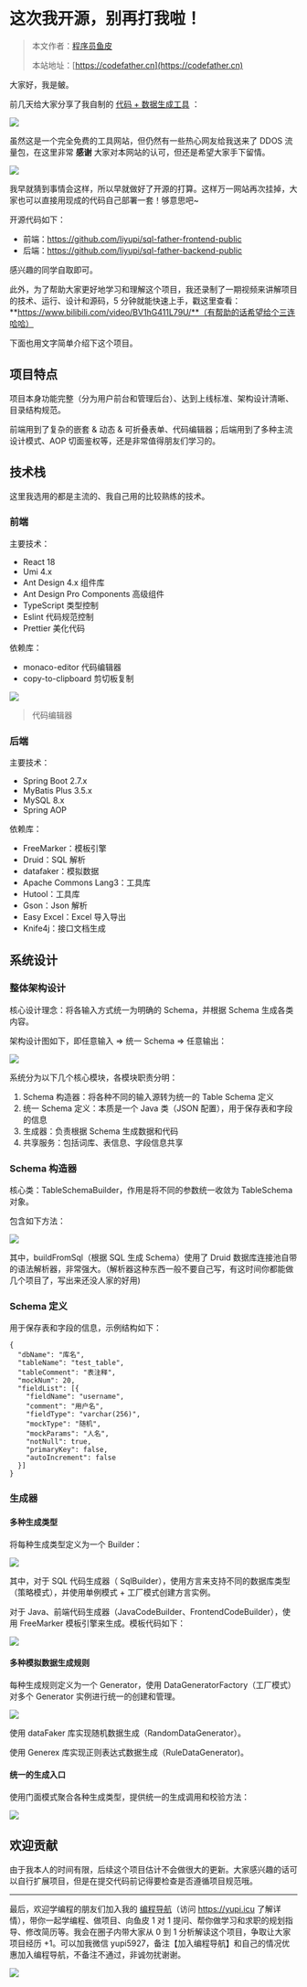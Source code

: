 # 这次我开源，别再打我啦！

> 本文作者：[程序员鱼皮](https://yuyuanweb.feishu.cn/wiki/Abldw5WkjidySxkKxU2cQdAtnah)
>
> 本站地址：[https://codefather.cn](https://codefather.cn)

大家好，我是鲏。

前几天给大家分享了我自制的 [代码 + 数据生成工具](https://mp.weixin.qq.com/s?__biz=MzI1NDczNTAwMA==&mid=2247527409&idx=1&sn=a9290a4afed64915dbdce772c43317ad&chksm=e9c28c06deb505109befb162ba647c19a895fa7378df931325102bec016d9e2bcd58d055bdf5&token=433093177&lang=zh_CN&scene=21#wechat_redirect) ：

![](https://pic.yupi.icu/5563/202311090807207.png)

虽然这是一个完全免费的工具网站，但仍然有一些热心网友给我送来了 DDOS 流量包，在这里非常 **感谢** 大家对本网站的认可，但还是希望大家手下留情。

![](https://pic.yupi.icu/5563/202311090807182.png)

我早就猜到事情会这样，所以早就做好了开源的打算。这样万一网站再次挂掉，大家也可以直接用现成的代码自己部署一套！够意思吧~

开源代码如下：

- 前端：https://github.com/liyupi/sql-father-frontend-public
- 后端：https://github.com/liyupi/sql-father-backend-public

感兴趣的同学自取即可。

此外，为了帮助大家更好地学习和理解这个项目，我还录制了一期视频来讲解项目的技术、运行、设计和源码，5 分钟就能快速上手，戳这里查看：**https://www.bilibili.com/video/BV1hG411L79U/**（有帮助的话希望给个三连哈哈）

下面也用文字简单介绍下这个项目。

## 项目特点

项目本身功能完整（分为用户前台和管理后台）、达到上线标准、架构设计清晰、目录结构规范。

前端用到了复杂的嵌套 & 动态 & 可折叠表单、代码编辑器；后端用到了多种主流设计模式、AOP 切面鉴权等，还是非常值得朋友们学习的。

## 技术栈

这里我选用的都是主流的、我自己用的比较熟练的技术。

### 前端

主要技术：

- React 18
- Umi 4.x
- Ant Design 4.x 组件库
- Ant Design Pro Components 高级组件
- TypeScript 类型控制
- Eslint 代码规范控制
- Prettier 美化代码

依赖库：

- monaco-editor 代码编辑器
- copy-to-clipboard 剪切板复制

![](https://pic.yupi.icu/5563/202311090807191.png)

> 代码编辑器

### 后端

主要技术：

- Spring Boot 2.7.x
- MyBatis Plus 3.5.x
- MySQL 8.x
- Spring AOP

依赖库：

- FreeMarker：模板引擎
- Druid：SQL 解析
- datafaker：模拟数据
- Apache Commons Lang3：工具库
- Hutool：工具库
- Gson：Json 解析
- Easy Excel：Excel 导入导出
- Knife4j：接口文档生成

## 系统设计

### 整体架构设计

核心设计理念：将各输入方式统一为明确的 Schema，并根据 Schema 生成各类内容。

架构设计图如下，即任意输入 => 统一 Schema => 任意输出：

![](https://pic.yupi.icu/5563/202311090807147.png)

系统分为以下几个核心模块，各模块职责分明：

1. Schema 构造器：将各种不同的输入源转为统一的 Table Schema 定义
2. 统一 Schema 定义：本质是一个 Java 类（JSON 配置），用于保存表和字段的信息
3. 生成器：负责根据 Schema 生成数据和代码
4. 共享服务：包括词库、表信息、字段信息共享

### Schema 构造器

核心类：TableSchemaBuilder，作用是将不同的参数统一收敛为 TableSchema 对象。

包含如下方法：

![](https://pic.yupi.icu/5563/202311090807159.png)

其中，buildFromSql（根据 SQL 生成 Schema）使用了 Druid 数据库连接池自带的语法解析器，非常强大。（解析器这种东西一般不要自己写，有这时间你都能做几个项目了，写出来还没人家的好用)

### Schema 定义

用于保存表和字段的信息，示例结构如下：

```
{
  "dbName": "库名",
  "tableName": "test_table",
  "tableComment": "表注释",
  "mockNum": 20,
  "fieldList": [{
    "fieldName": "username",
    "comment": "用户名",
    "fieldType": "varchar(256)",
    "mockType": "随机",
    "mockParams": "人名",
    "notNull": true,
    "primaryKey": false,
    "autoIncrement": false
  }]
}
```

### 生成器

#### 多种生成类型

将每种生成类型定义为一个 Builder：

![](https://pic.yupi.icu/5563/202311090807172.png)

其中，对于 SQL 代码生成器（ SqlBuilder），使用方言来支持不同的数据库类型（策略模式），并使用单例模式 + 工厂模式创建方言实例。

对于 Java、前端代码生成器（JavaCodeBuilder、FrontendCodeBuilder），使用 FreeMarker 模板引擎来生成。模板代码如下：

![](https://pic.yupi.icu/5563/202311090807873.png)

#### 多种模拟数据生成规则

每种生成规则定义为一个 Generator，使用 DataGeneratorFactory（工厂模式）对多个 Generator 实例进行统一的创建和管理。

![](https://pic.yupi.icu/5563/202311090807910.png)

使用 dataFaker 库实现随机数据生成（RandomDataGenerator）。

使用 Generex 库实现正则表达式数据生成（RuleDataGenerator)。

#### 统一的生成入口

使用门面模式聚合各种生成类型，提供统一的生成调用和校验方法：

![](https://pic.yupi.icu/5563/202311090807915.png)

## 欢迎贡献

由于我本人的时间有限，后续这个项目估计不会做很大的更新。大家感兴趣的话可以自行扩展项目，但是在提交代码前记得要检查是否遵循项目规范哦。



------


最后，欢迎学编程的朋友们加入我的 [编程导航](https://mp.weixin.qq.com/s?__biz=MzI1NDczNTAwMA==&mid=2247524980&idx=2&sn=9ddcdb6c52aa096ed4c5ad0ced946a7d&chksm=e9c28583deb50c95f3c2665713a8bbc372c68332b3bfb846cf4b23af3f1cc07164832a291335&token=689599617&lang=zh_CN&scene=21#wechat_redirect)（访问 https://yupi.icu 了解详情），带你一起学编程、做项目、向鱼皮 1 对 1 提问、帮你做学习和求职的规划指导、修改简历等。我会在圈子内带大家从 0 到 1 分析解读这个项目，争取让大家项目经历 +1。可以加我微信 yupi5927，备注【加入编程导航】和自己的情况优惠加入编程导航，不备注不通过，非诚勿扰谢谢。

![](https://pic.yupi.icu/5563/202311090807973.jpeg)